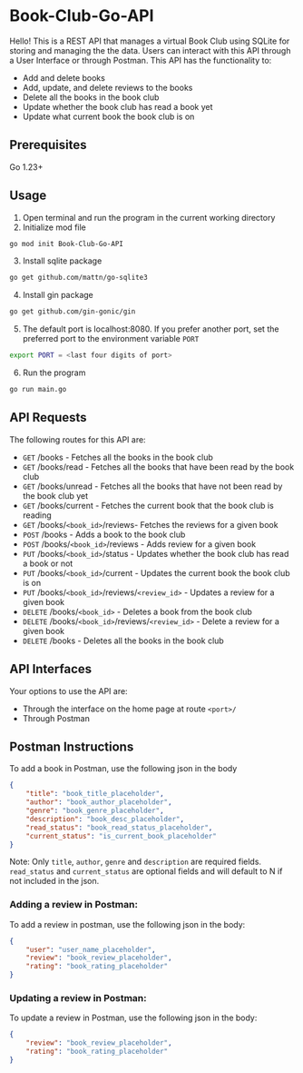 # Book-Club-Go-API
Hello! This is a REST API that manages a virtual Book Club using SQLite for storing and managing the the data. Users can interact with this API through a User Interface or through Postman.
This API has the functionality to:
- Add and delete books
- Add, update, and delete reviews to the books
- Delete all the books in the book club
- Update whether the book club has read a book yet
- Update what current book the book club is on
## Prerequisites
Go 1.23+
## Usage
1. Open terminal and run the program in the current working directory
2. Initialize mod file
```bash
go mod init Book-Club-Go-API
```
3. Install sqlite package
```bash
go get github.com/mattn/go-sqlite3
```
4. Install gin package
```bash
go get github.com/gin-gonic/gin
```
5. The default port is localhost:8080. If you prefer another port, set the preferred port to the environment variable `PORT`
```bash
export PORT = <last four digits of port>
```
6. Run the program
```bash
go run main.go
```

## API Requests
The following routes for this API are:
- ```GET``` <port>/books - Fetches all the books in the book club
- ```GET``` <port>/books/read - Fetches all the books that have been read by the book club
- ```GET``` <port>/books/unread - Fetches all the books that have not been read by the book club yet
- ```GET``` <port>/books/current - Fetches the current book that the book club is reading
- ```GET``` <port>/books/`<book_id>`/reviews- Fetches the reviews for a given book
- ```POST``` <port>/books - Adds a book to the book club
- ```POST``` <port>/books/`<book_id>`/reviews - Adds review for a given book
- ```PUT``` <port>/books/`<book_id>`/status - Updates whether the book club has read a book or not
- ```PUT``` <port>/books/`<book_id>`/current - Updates the current book the book club is on
- ```PUT``` <port>/books/`<book_id>`/reviews/`<review_id>` - Updates a review for a given book
- ```DELETE``` <port>/books/`<book_id>` - Deletes a book from the book club
- ```DELETE``` <port>/books/`<book_id>`/reviews/`<review_id>` - Delete a review for a given book
- ```DELETE``` <port>/books - Deletes all the books in the book club

## API Interfaces
Your options to use the API are:
- Through the interface on the home page at route `<port>/`
- Through Postman

## Postman Instructions
To add a book in Postman, use the following json in the body
```json
{
    "title": "book_title_placeholder",
    "author": "book_author_placeholder",
    "genre": "book_genre_placeholder",
    "description": "book_desc_placeholder",
    "read_status": "book_read_status_placeholder",
    "current_status": "is_current_book_placeholder"
}
```
Note: Only `title`, `author`, `genre` and `description` are required fields. `read_status` and `current_status` are optional fields and will default to N if not included in the json.

### Adding a review in Postman:
To add a review in postman, use the following json in the body:
```json
{
    "user": "user_name_placeholder",
    "review": "book_review_placeholder",
    "rating": "book_rating_placeholder"
}
```

### Updating a review in Postman:
To update a review in Postman, use the following json in the body:
```json
{
    "review": "book_review_placeholder",
    "rating": "book_rating_placeholder"
}
```
